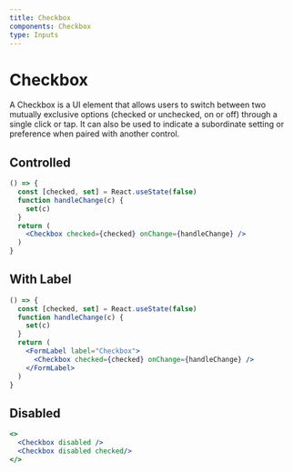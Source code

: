 ```yaml
---
title: Checkbox
components: Checkbox
type: Inputs
---
```


# Checkbox

<p class="description">A Checkbox is a UI element that allows users to switch between two mutually exclusive options (checked or unchecked, on or off) through a single click or tap. It can also be used to indicate a subordinate setting or preference when paired with another control.</p>

## Controlled

```jsx
() => {
  const [checked, set] = React.useState(false)
  function handleChange(c) {
    set(c)
  }
  return (
    <Checkbox checked={checked} onChange={handleChange} />
  )
}
```

## With Label

```jsx
() => {
  const [checked, set] = React.useState(false)
  function handleChange(c) {
    set(c)
  }
  return (
    <FormLabel label="Checkbox">
      <Checkbox checked={checked} onChange={handleChange} />
    </FormLabel>
  )
}
```

## Disabled

```jsx
<>
  <Checkbox disabled />
  <Checkbox disabled checked/>
</>
```

